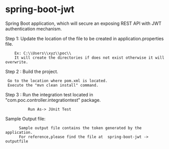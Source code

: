 # spring-boot-jwt
Spring Boot application, which will secure an exposing REST API with JWT authentication mechanism.


Step 1:
        Update the location of the file to be created in application.properties file.
        
        Ex: C:\\Users\\xyz\\poc\\
        It will create the directories if does not exist otherwise it will overwrite.        
        
Step 2 : Build the project.
          
     Go to the location where pom.xml is located.
     Execute the "mvn clean install" command.

Step 3 : Run the integration test located in  "com.poc.controller.integrationtest" package.

              Run As-> JUnit Test
              
Sample Output file:
          
          Sample output file contains the token generated by the application.
          For reference,please find the file at  spring-boot-jwt -> outputfile 
 
               
 



